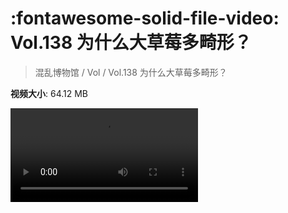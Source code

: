 # :fontawesome-solid-file-video: Vol.138 为什么大草莓多畸形？

> 混乱博物馆 / Vol / Vol.138 为什么大草莓多畸形？

**视频大小**: 64.12 MB

<div class="video"><video src="https://file.hsyhx.top/archive/混乱博物馆/Vol/138.mp4" controls preload>🤔 您的浏览器不支持 video 标签</video></div>